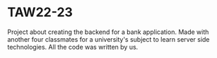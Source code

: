 # TAW22-23
Project about creating the backend for a bank application. Made with another four classmates for a university's subject to learn server side technologies. All the code was written by us.
